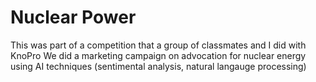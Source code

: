 # Nuclear Power

This was part of a competition that a group of classmates and I did with KnoPro
We did a marketing campaign on advocation for nuclear energy using AI techniques (sentimental analysis, natural langauge processing)
